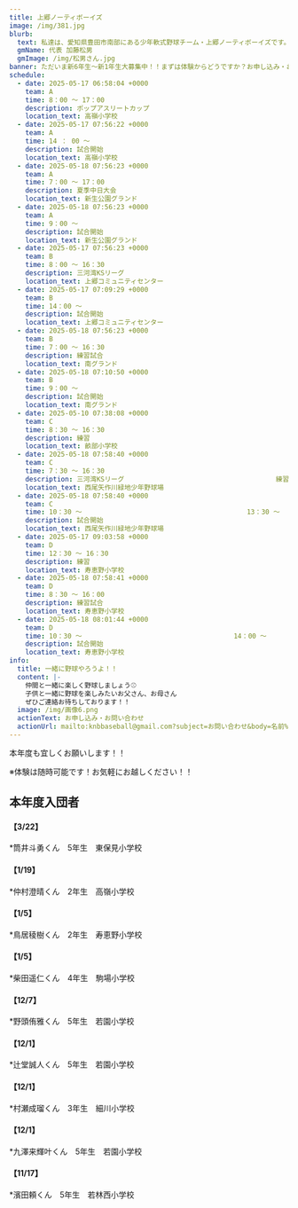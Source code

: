 ```yaml
---
title: 上郷ノーティボーイズ
image: /img/381.jpg
blurb:
  text: 私達は、愛知県豊田市南部にある少年軟式野球チーム・上郷ノーティボーイズです。野球を愛する少年・少女達の夢を育み、軟式野球を正しく指導し、体力向上と礼儀を養成します。また、親友同士の友情と交歓の場を与え、規則正しい明朗な少年・少女を育成することを目的としています。
  gmName: 代表 加藤松男
  gmImage: /img/松男さん.jpg
banner: ただいま新6年生～新1年生大募集中！！まずは体験からどうですか？お申し込み・お問い合わせはお気軽にどうぞ！！
schedule:
  - date: 2025-05-17 06:58:04 +0000
    team: A
    time: 8：00 ～ 17：00
    description: ポップアスリートカップ
    location_text: 高嶺小学校
  - date: 2025-05-17 07:56:22 +0000
    team: A
    time: 14 ： 00 ～
    description: 試合開始
    location_text: 高嶺小学校
  - date: 2025-05-18 07:56:23 +0000
    team: A
    time: 7：00 ～ 17：00
    description: 夏季中日大会
    location_text: 新生公園グランド
  - date: 2025-05-18 07:56:23 +0000
    team: A
    time: 9：00 ～
    description: 試合開始
    location_text: 新生公園グランド
  - date: 2025-05-17 07:56:23 +0000
    team: B
    time: 8：00 ～ 16：30
    description: 三河湾KSリーグ
    location_text: 上郷コミュニティセンター
  - date: 2025-05-17 07:09:29 +0000
    team: B
    time: 14：00 ～
    description: 試合開始
    location_text: 上郷コミュニティセンター
  - date: 2025-05-18 07:56:23 +0000
    team: B
    time: 7：00 ～ 16：30
    description: 練習試合
    location_text: 南グランド
  - date: 2025-05-18 07:10:50 +0000
    team: B
    time: 9：00 ～
    description: 試合開始
    location_text: 南グランド
  - date: 2025-05-10 07:38:08 +0000
    team: C
    time: 8：30 ～ 16：30
    description: 練習
    location_text: 畝部小学校
  - date: 2025-05-18 07:58:40 +0000
    team: C
    time: 7：30 ～ 16：30
    description: 三河湾KSリーグ　　　　　　　　　　　　　　　　　　　　　　　練習試合
    location_text: 西尾矢作川緑地少年野球場
  - date: 2025-05-18 07:58:40 +0000
    team: C
    time: 10：30 ～　　　　　　　　　　　　　　　　　　　　　　　　　13：30 ～
    description: 試合開始
    location_text: 西尾矢作川緑地少年野球場
  - date: 2025-05-17 09:03:58 +0000
    team: D
    time: 12：30 ～ 16：30
    description: 練習
    location_text: 寿恵野小学校
  - date: 2025-05-18 07:58:41 +0000
    team: D
    time: 8：30 ～ 16：00
    description: 練習試合
    location_text: 寿恵野小学校
  - date: 2025-05-18 08:01:44 +0000
    team: D
    time: 10：30 ～　　　　　　　　　　　　　　　　　　　　　　　14：00 ～
    description: 試合開始
    location_text: 寿恵野小学校
info:
  title: 一緒に野球やろうよ！！
  content: |-
    仲間と一緒に楽しく野球しましょう⚾
    子供と一緒に野球を楽しみたいお父さん、お母さん
    ぜひご連絡お待ちしております！！
  image: /img/画像6.png
  actionText: お申し込み・お問い合わせ
  actionUrl: mailto:knbbaseball@gmail.com?subject=お問い合わせ&body=名前%20%3A%0D%0Aふりがな%20%3A%0D%0A電話%20%3A%0D%0A学校名%20%3A%0D%0A学年%20%3A%0D%0Aお問い合せ内容%20%3A（例、体験・見学・入団希望）
---
```

本年度も宜しくお願いします！！


※体験は随時可能です！お気軽にお越しください！！

## 本年度入団者

#### 【3/22】

*筒井斗勇くん　5年生　東保見小学校

#### 【1/19】

*仲村澄晴くん　2年生　高嶺小学校

#### 【1/5】

*鳥居稜樹くん　2年生　寿恵野小学校

#### 【1/5】

*柴田遥仁くん　4年生　駒場小学校

#### 【12/7】

*野頭侑雅くん　5年生　若園小学校

#### 【12/1】

*辻堂誠人くん　5年生　若園小学校

#### 【12/1】

*村瀬成瑠くん　3年生　細川小学校

#### 【12/1】

*九澤来輝叶くん　5年生　若園小学校

#### 【11/17】

*濱田頼くん　5年生　若林西小学校